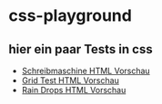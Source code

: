 # css-playground

## hier ein paar Tests in css

* [Schreibmaschine HTML Vorschau](https://htmlpreview.github.io/?https://github.com/markusweiss/css-playground/blob/master/typewriter.html)
* [Grid Test HTML Vorschau](https://htmlpreview.github.io/?https://github.com/markusweiss/css-playground/blob/master/grid-example-1.html)
* [Rain Drops HTML Vorschau](https://htmlpreview.github.io/?https://github.com/markusweiss/css-playground/blob/master/raindrops.html)